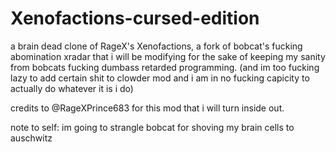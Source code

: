 # Xenofactions-cursed-edition

a brain dead clone of RageX's Xenofactions, a fork of bobcat's fucking abomination xradar that i will be modifying for the sake of keeping my sanity from bobcats fucking dumbass retarded programming. (and im too fucking lazy to add certain shit to clowder mod and i am in no fucking capicity to actually do whatever it is i do)

credits to @RageXPrince683 for this mod that i will turn inside out.

note to self: im going to strangle bobcat for shoving my brain cells to auschwitz
